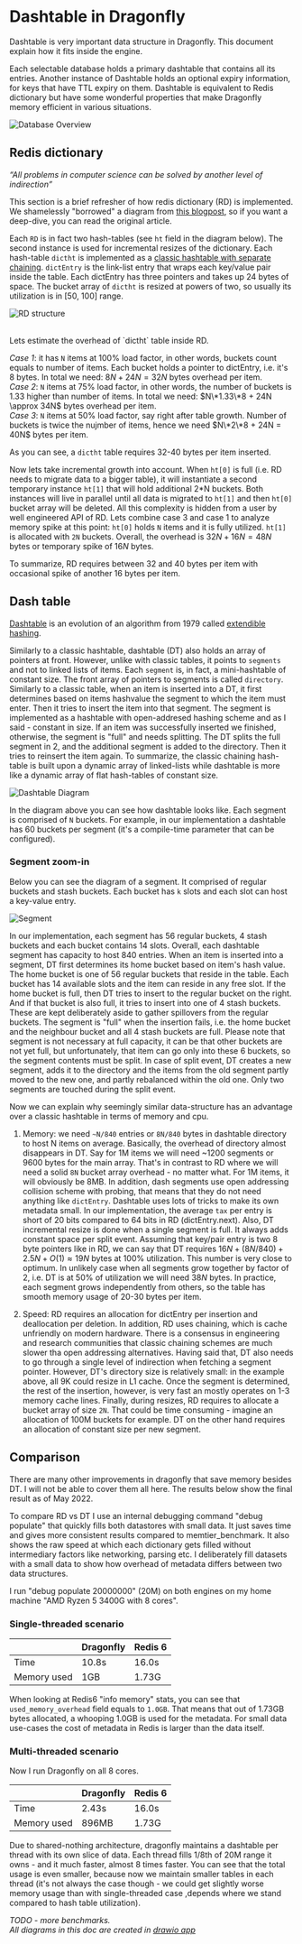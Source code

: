 
# Dashtable in Dragonfly

Dashtable is very important data structure in Dragonfly. This document explain
how it fits inside the engine.

Each selectable database holds a primary dashtable that contains all its entries. Another instance of Dashtable holds an optional expiry information, for keys that have TTL expiry on them. Dashtable is equivalent to Redis dictionary but have some wonderful properties that make Dragonfly memory efficient in various situations.

![Database Overview](./db.svg)


## Redis dictionary

*“All problems in computer science can be solved by another level of indirection”*

This section is a brief refresher of how redis dictionary (RD) is implemented.
We shamelessly "borrowed" a diagram from [this blogpost](https://codeburst.io/a-closer-look-at-redis-dictionary-implementation-internals-3fd815aae535), so if you want a deep-dive, you can read the original article.

Each `RD` is in fact two hash-tables (see `ht` field in the diagram below). The second instance is used for incremental resizes of the dictionary.
Each hash-table `dictht` is implemented as a [classic hashtable with separate chaining](https://en.wikipedia.org/wiki/Hash_table#Separate_chaining). `dictEntry` is the link-list entry that wraps each key/value pair inside the table. Each dictEntry has three pointers and takes up 24 bytes of space. The bucket array of `dictht` is resized at powers of two, so usually its utilization is in [50, 100] range.


![RD structure](https://miro.medium.com/max/1400/1*gNc8VzCknWRxXTBP9cVEHQ.png)

<br>
Lets estimate the overhead of `dictht` table inside RD.<br>

*Case 1*: it has `N` items at 100% load factor, in other words, buckets count equals to number of items. Each bucket holds a pointer to dictEntry, i.e. it's 8 bytes. In total we need: $8N + 24N = 32N$ bytes overhead per item. <br>
*Case 2*: `N` items at 75% load factor, in other words, the number of buckets is 1.33 higher than number of items. In total we need: $N\*1.33\*8 + 24N \approx 34N$ bytes overhead per item. <br>
*Case 3*: `N` items at 50% load factor, say right after table growth. Number of buckets is twice the nujmber of items, hence we need $N\*2\*8 + 24N = 40N$ bytes per item.

As you can see, a `dictht` table requires 32-40 bytes per item inserted.

Now lets take incremental growth into account. When `ht[0]` is full (i.e. RD needs to migrate data to a bigger table), it will instantiate a second temporary instance `ht[1]` that will hold additional 2*N buckets. Both instances will live in parallel until all data is migrated to `ht[1]` and then `ht[0]` bucket array will be deleted. All this complexity is hidden from a user by well engineered API of RD. Lets combine case 3 and case 1 to analyze memory spike at this point: `ht[0]` holds `N` items and it is fully utilized. `ht[1]` is allocated with `2N` buckets. Overall, the overhead is $32N + 16N=48N$ bytes or temporary spike of $16N$ bytes.

To summarize, RD requires between 32 and 40 bytes per item with occasional spike of another 16 bytes per item.

## Dash table
[Dashtable](https://arxiv.org/abs/2003.07302) is an evolution of an algorithm from 1979 called [extendible hashing](https://en.wikipedia.org/wiki/Extendible_hashing).

Similarly to a classic hashtable, dashtable (DT) also holds an array of pointers at front. However, unlike with classic tables, it points to `segments` and not to linked lists of items. Each `segment` is, in fact, a mini-hashtable of constant size. The front array of pointers to segments is called `directory`. Similarly to a classic table, when an item is inserted into a DT, it first determines based on items hashvalue the segment to which the item must enter. Then it tries to insert the item into that segment. The segment is implemented as a hashtable with open-addresed hashing scheme and as I said - constant in size. If an item was successfully inserted we finished, otherwise, the segment is "full" and needs splitting. The DT splits the full segment in 2, and the additional segment is added to the directory. Then it tries to reinsert the item again. To summarize, the classic chaining hash-table is built upon a dynamic array of linked-lists while dashtable is more like a dynamic array of flat hash-tables of constant size.

![Dashtable Diagram](./dashtable.svg)

In the diagram above you can see how dashtable looks like. Each segment is comprised of `N` buckets. For example, in our implementation a dashtable has 60 buckets per segment (it's a compile-time parameter that can be configured).

### Segment zoom-in

Below you can see the diagram of a segment. It comprised of regular buckets and stash buckets. Each bucket has `k` slots and each slot can host a key-value entry.

![Segment](./dashsegment.svg)

In our implementation, each segment has 56 regular buckets, 4 stash buckets and each bucket contains 14 slots. Overall, each dashtable segment has capacity to host 840 entries. When an item is inserted into a segment, DT first determines its home bucket based on item's hash value. The home bucket is one of 56 regular buckets that reside in the table. Each bucket has 14 available slots and the item can reside in any free slot. If the home bucket is full,
then DT tries to insert to the regular bucket on the right. And if that bucket is also full,
it tries to insert into one of 4 stash buckets. These are kept deliberately aside to gather
spillovers from the regular buckets. The segment is "full" when the insertion fails, i.e. the home bucket and the neighbour bucket and all 4 stash buckets are full. Please note that segment is not necessary at full capacity, it can be that other buckets are not yet full, but unfortunately, that item can go only into these 6 buckets,
so the segment contents must be split. In case of split event, DT creates a new segment,
adds it to the directory and the items from the old segment partly moved to the new one,
 and partly rebalanced within the old one. Only two segments are touched during the split event.

Now we can explain why seemingly similar data-structure has an advantage over a classic hashtable
in terms of memory and cpu.
 1. Memory: we need `~N/840` entries or `8N/840` bytes in dashtable directory to host N items on average.
 Basically, the overhead of directory almost disappears in DT. Say for 1M items we will
 need ~1200 segments or 9600 bytes for the main array. That's in contrast to RD where
 we will need a solid `8N` bucket array overhead - no matter what.
 For 1M items, it will obviously be 8MB. In addition, dash segments use open addressing collision
 scheme with probing, that means that they do not need anything like `dictEntry`.
 Dashtable uses lots of tricks to make its own metadata small. In our implementation,
 the average `tax` per entry is short of 20 bits compared to 64 bits in RD (dictEntry.next).
 Also, DT incremental resize is done when a single segment is full.
 It always adds constant space per split event. Assuming that key/pair entry is two 8
 byte pointers like in RD, we can say that DT requires $16N + (8N/840) + 2.5N + O(1) \approx 19N$
 bytes at 100% utilization. This number is very close to optimum.
 In unlikely case when all segments grow together by factor of 2, i.e.
 DT is at 50% of utilization we will need $38N$ bytes. In practice, each segment grows independently from others,
 so the table has smooth memory usage of 20-30 bytes per item.

 2. Speed: RD requires an allocation for dictEntry per insertion and deallocation per deletion. In addition, RD uses chaining, which is cache unfriendly on modern hardware. There is a consensus in engineering and research communities that classic chaining schemes are much slower tha open addressing alternatives.
 Having said that, DT also needs to go through a single level of indirection when
 fetching a segment pointer. However, DT's directory size is relatively small:
 in the example above, all 9K could resize in L1 cache. Once the segment is determined,
 the rest of the insertion, however, is very fast an mostly operates on 1-3 memory cache lines.
 Finally, during resizes, RD requires to allocate a bucket array of size `2N`.
 That could be time consuming - imagine an allocation of 100M buckets for example.
 DT on the other hand requires an allocation of constant size per new segment.


## Comparison
There are many other improvements in dragonfly that save memory besides DT. I will not be
able to cover them all here. The results below show the final result as of May 2022.

To compare RD vs DT I use an internal debugging command "debug populate" that quickly fills
both datastores with small data. It just saves time and gives more consistent results compared to memtier_benchmark.
It also shows the raw speed at which each dictionary gets filled without intermediary factors
like networking, parsing etc.
I deliberately fill datasets with a small data to show how overhead of metadata differs between two data structures.

I run "debug populate 20000000" (20M) on both engines on my home machine "AMD Ryzen 5 3400G with 8 cores".

### Single-threaded scenario

|             | Dragonfly | Redis 6 |
|-------------|-----------|---------|
| Time        |   10.8s   |  16.0s  |
| Memory used |    1GB    |  1.73G  |

When looking at Redis6 "info memory" stats, you can see that `used_memory_overhead` field equals
to `1.0GB`. That means that out of 1.73GB bytes allocated, a whooping 1.0GB is used for
the metadata. For small data use-cases the cost of metadata in Redis is larger than the data itself.

### Multi-threaded scenario

Now I run Dragonfly on all 8 cores.

|             | Dragonfly | Redis 6 |
|-------------|-----------|---------|
| Time        |   2.43s   |  16.0s  |
| Memory used |    896MB  |  1.73G  |

Due to shared-nothing architecture, dragonfly maintains a dashtable per thread with its own slice of data.
Each thread fills 1/8th of 20M range it owns - and it much faster, almost 8 times faster.
You can see that the total usage is even smaller, because now we maintain smaller tables in each
thread (it's not always the case though - we could get slightly worse memory usage than with
single-threaded case ,depends where we stand compared to hash table utilization).

*TODO - more benchmarks.*
<br>
<em> All diagrams in this doc are created in [drawio app](https://app.diagrams.net/) <em>